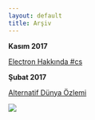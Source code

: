 ```yaml
---
layout: default
title: Arşiv
---
```


**Kasım 2017**

[Electron Hakkında #cs](https://caglayandemirci.github.io/cs/electron-hakkinda)

**Şubat 2017**

[Alternatif Dünya Özlemi](https://caglayandemirci.github.io/blog/alternatif-dunya-ozlemi)

![](http://www.thisiscolossal.com/wp-content/uploads/2017/06/library-1.jpg)
